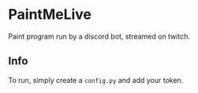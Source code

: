 # PaintMeLive
Paint program run by a discord bot, streamed on twitch.
## Info
To run, simply create a `config.py` and add your token.

